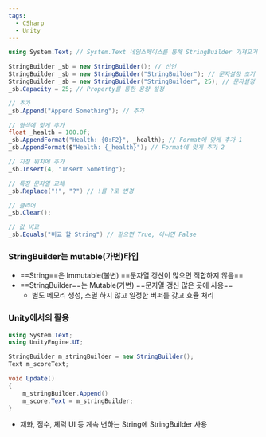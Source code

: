 ```yaml
---
tags:
  - CSharp
  - Unity
---
```

```C#
using System.Text; // System.Text 네임스페이스를 통해 StringBuilder 가져오기

StringBuilder _sb = new StringBuilder(); // 선언
StringBuilder _sb = new StringBuilder("StringBuilder"); // 문자설정 초기 선언
StringBuilder _sb = new StringBuilder("StringBuilder", 25); // 문자설정 및 길이 선언
_sb.Capacity = 25; // Property를 통한 용량 설정

// 추가
_sb.Append("Append Something"); // 추가

// 형식에 맞게 추가
float _health = 100.0f;
_sb.AppendFormat("Health: {0:F2}", _health); // Format에 맞게 추가 1
_sb.AppendFormat($"Health: {_health}"); // Format에 맞게 추가 2

// 지정 위치에 추가
_sb.Insert(4, "Insert Someting");

// 특정 문자열 교체
_sb.Replace("!", "?") // !를 ?로 변경

// 클리어
_sb.Clear();

// 값 비교
_sb.Equals("비교 할 String") // 같으면 True, 아니면 False
```

### StringBuilder는 mutable(가변)타입
- ==String==은 Immutable(불변) ==문자열 갱신이 많으면 적합하지 않음==
- ==StringBuilder==는 Mutable(가변) ==문자열 갱신 많은 곳에 사용==
	- 별도 메모리 생성, 소멸 하지 않고 일정한 버퍼를 갖고 효율 처리

### Unity에서의 활용
```C#
using System.Text;
using UnityEngine.UI;

StringBuilder m_stringBuilder = new StringBuilder();
Text m_scoreText;

void Update()
{
    m_stringBuilder.Append()
    m_score.Text = m_stringBuilder;
}
```
- 재화, 점수, 체력 UI 등 계속 변하는 String에 StringBuilder 사용